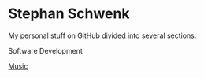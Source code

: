 # Stephan Schwenk

My personal stuff on GitHub divided into several sections:

Software Development

[Music](./music.md)
